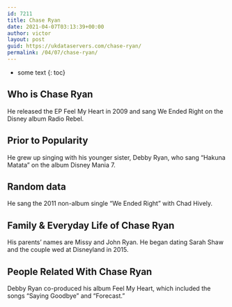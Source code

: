 ```yaml
---
id: 7211
title: Chase Ryan
date: 2021-04-07T03:13:39+00:00
author: victor
layout: post
guid: https://ukdataservers.com/chase-ryan/
permalink: /04/07/chase-ryan/
---
```


* some text
{: toc}


## Who is Chase Ryan



He released the EP Feel My Heart in 2009 and sang We Ended Right on the Disney album Radio Rebel.

                
                
                
## Prior to Popularity



He grew up singing with his younger sister, Debby Ryan, who sang &#8220;Hakuna Matata&#8221; on the album Disney Mania 7.

                
                
                
## Random data



He sang the 2011 non-album single &#8220;We Ended Right&#8221; with Chad Hively.

                
                
                
## Family & Everyday Life of Chase Ryan



His parents&#8217; names are Missy and John Ryan. He began dating Sarah Shaw and the couple wed at Disneyland in 2015.

                
                
                
## People Related With Chase Ryan



Debby Ryan co-produced his album Feel My Heart, which included the songs &#8220;Saying Goodbye&#8221; and &#8220;Forecast.&#8221;

                
              
            
          
          
          